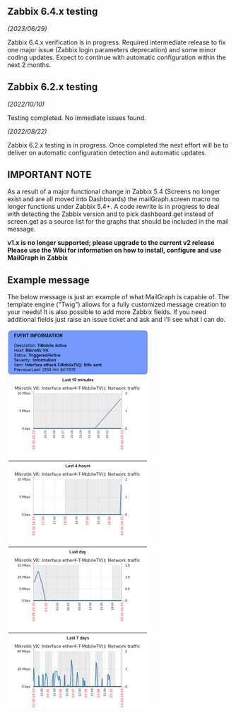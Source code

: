 ## Zabbix 6.4.x testing ##
_(2023/06/29)_

Zabbix 6.4.x verification is in progress. Required intermediate release to fix one major issue (Zabbix login parameters deprecation) and some minor coding updates.
Expect to continue with automatic configuration within the next 2 months.

## Zabbix 6.2.x testing ##
_(2022/10/10)_

Testing completed. No immediate issues found.

_(2022/08/22)_

Zabbix 6.2.x testing is in progress. Once completed the next effort will be to deliver on automatic configuration detection and automatic updates.

## IMPORTANT NOTE ##
As a result of a major functional change in Zabbix 5.4 (Screens no longer exist and are all moved into Dashboards) the mailGraph.screen macro no longer functions under Zabbix 5.4+. A code rewrite is in progress to deal with detecting the Zabbix version and to pick dashboard.get instead of screen.get as a source list for the graphs that should be included in the mail message.

**v1.x is no longer supported; please upgrade to the current v2 release**
**Please use the Wiki for information on how to install, configure and use MailGraph in Zabbix**

## Example message
The below message is just an example of what MailGraph is capable of. The template engine ("Twig") allows for a fully customized message creation to your needs! It is also possible to add more Zabbix fields. If you need additional fields just raise an issue ticket and ask and I'll see what I can do.

[![](images/Example-mail-message-v122.png?raw=true)](images/Example-mail-message-v122.png)
